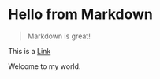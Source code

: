 # Hello from Markdown

> Markdown is great!

This is a [Link](http://www.suodenjoki.dk)

Welcome to my world.
